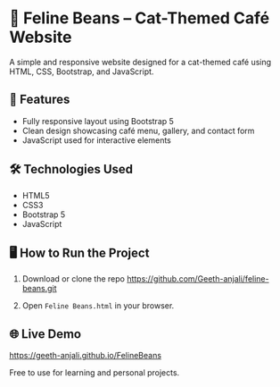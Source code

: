 # 🐾 Feline Beans – Cat-Themed Café Website

A simple and responsive website designed for a cat-themed café using HTML, CSS, Bootstrap, and JavaScript.

## 🚀 Features

- Fully responsive layout using Bootstrap 5
- Clean design showcasing café menu, gallery, and contact form
- JavaScript used for interactive elements

## 🛠️ Technologies Used

- HTML5
- CSS3
- Bootstrap 5
- JavaScript
  
## 🖥️ How to Run the Project

1. Download or clone the repo
   https://github.com/Geeth-anjali/feline-beans.git
   
3. Open `Feline Beans.html` in your browser.

## 🌐 Live Demo

  https://geeth-anjali.github.io/FelineBeans

Free to use for learning and personal projects.
